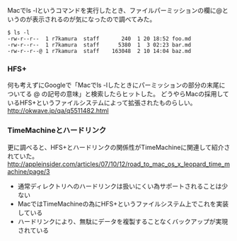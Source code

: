 Macでls -lというコマンドを実行したとき、ファイルパーミッションの欄に@というのが表示されるのが気になったので調べてみた。

```
$ ls -l
-rw-r--r--  1 r7kamura  staff       240  1 20 18:52 foo.md
-rw-r--r--  1 r7kamura  staff      5380  1  3 02:23 bar.md
-rw-r--r--@ 1 r7kamura  staff    163048  2 10 14:04 baz.md
```

### HFS+
何も考えずにGoogleで「Macでls -lしたときにパーミッションの部分の末尾についてる @ の記号の意味」と検索したらヒットした。
どうやらMacの採用しているHFS+というファイルシステムによって拡張されたものらしい。
http://okwave.jp/qa/q5511482.html

### TimeMachineとハードリンク
更に調べると、HFS+とハードリンクの関係性がTimeMachineに関連して紹介されていた。
http://appleinsider.com/articles/07/10/12/road_to_mac_os_x_leopard_time_machine/page/3

* 通常ディレクトリへのハードリンクは扱いにくい為サポートされることは少ない
* MacではTimeMachineの為にHFS+というファイルシステム上でこれを実装している
* ハードリンクにより、無駄にデータを複製することなくバックアップが実現されている